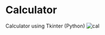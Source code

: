 # Calculator
Calculator using Tkinter (Python)
![cal](https://user-images.githubusercontent.com/91830530/135755579-a395d31b-fa9b-46e8-a5f5-3ed94ea7c518.png)
